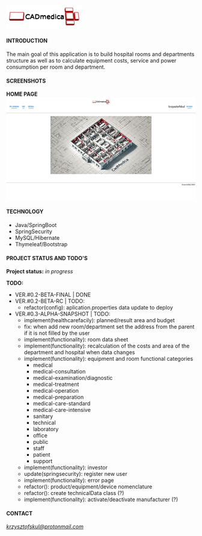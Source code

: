 <img src="./src/main/resources/static/img/CADmedica.jpg" width="200px"/>  

#### INTRODUCTION
The main goal of this application is to build hospital rooms and departments structure as well as to calculate equipment costs, service and power consumption per room and department.

#### SCREENSHOTS
**HOME PAGE**  
<img src="./src/main/resources/static/img/readme/homepage-01.jpg" width="720px"/>   

#### TECHNOLOGY
* Java/SpringBoot
* SpringSecurity  
* MySQL/Hibernate  
* Thymeleaf/Bootstrap

#### PROJECT STATUS AND TODO'S

**Project status:** *in progress*  

**TODO:**  

* VER.#0.2-BETA-FINAL | DONE  
* VER.#0.2-BETA-RC | TODO:  
    * refactor(config): aplication.properties data update to deploy  
* VER.#0.3-ALPHA-SNAPSHOT | TODO:    
    * implement(healthcarefacily): planned/result area and budget  
    * fix: when add new room/department set the address from the parent if it is not filled by the user  
    * implement(functionality): room data sheet   
    * implement(functionality): recalculation of the costs and area of the department and hospital when data changes  
    * implement(functionality): equipment and room functional categories  
      * medical  
      * medical-consultation  
      * medical-examination/diagnostic  
      * medical-treatment  
      * medical-operation  
      * medical-preparation  
      * medical-care-standard
      * medical-care-intensive
      * sanitary  
      * technical  
      * laboratory  
      * office  
      * public  
      * staff  
      * patient  
      * support  
    * implement(functionality): investor  
    * update(springsecurity): register new user    
    * implement(functionality): error page  
    * refactor(): product/equipment/device nomenclature  
    * refactor(): create technicalData class (?)  
    * implement(functionality): activate/deactivate manufacturer (?)  
    
#### CONTACT
*krzysztofskul@protonmail.com*